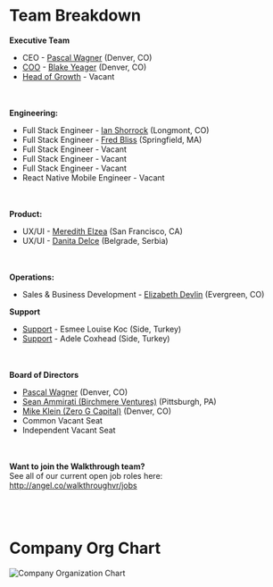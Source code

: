 # Team Breakdown
**Executive Team**
- CEO - [Pascal Wagner](https://www.linkedin.com/in/pascalwagner/) (Denver, CO)
- [COO](https://github.com/WalkthroughVR/Handbook/blob/master/Roles/COO.md) - [Blake Yeager](https://www.linkedin.com/in/blakeyeager/) (Denver, CO)
- [Head of Growth](https://github.com/WalkthroughVR/Handbook/blob/master/Roles/VPofGrowth.md) - Vacant

<br><br>
**Engineering:**
- Full Stack Engineer - [Ian Shorrock](https://www.linkedin.com/in/ianshorrock/) (Longmont, CO)
- Full Stack Engineer - [Fred Bliss](https://www.linkedin.com/in/fredbliss/) (Springfield, MA)
- Full Stack Engineer - Vacant
- Full Stack Engineer - Vacant
- Full Stack Engineer - Vacant
- React Native Mobile Engineer - Vacant

<br><br>
**Product:**
- UX/UI - [Meredith Elzea](https://www.linkedin.com/in/meredith-elzea/) (San Francisco, CA)
- UX/UI - [Danita Delce](https://www.linkedin.com/in/danitadelce/) (Belgrade, Serbia)

<br><br>
**Operations:**
- Sales & Business Development - [Elizabeth Devlin](https://www.linkedin.com/in/eadevlin/) (Evergreen, CO)


**Support**
- [Support](https://github.com/WalkthroughVR/Handbook/blob/master/Roles/CustomerService.md) - Esmee Louise Koc (Side, Turkey)
- [Support](https://github.com/WalkthroughVR/Handbook/blob/master/Roles/CustomerService.md) - Adele Coxhead (Side, Turkey)

<br><br>
**Board of Directors**
- [Pascal Wagner](https://www.linkedin.com/in/pascalwagner/) (Denver, CO)
- [Sean Ammirati (Birchmere Ventures)](https://www.linkedin.com/in/seanammirati/) (Pittsburgh, PA)
- [Mike Klein (Zero G Capital)](https://www.linkedin.com/in/michael-klein-5506b31b/) (Denver, CO)
- Common Vacant Seat
- Independent Vacant Seat



<br><br>
**Want to join the Walkthrough team?** <br>
See all of our current open job roles here:<br>
http://angel.co/walkthroughvr/jobs


<br><br>
# Company Org Chart
![Company Organization Chart](http://i67.tinypic.com/2l8zva1.png)



